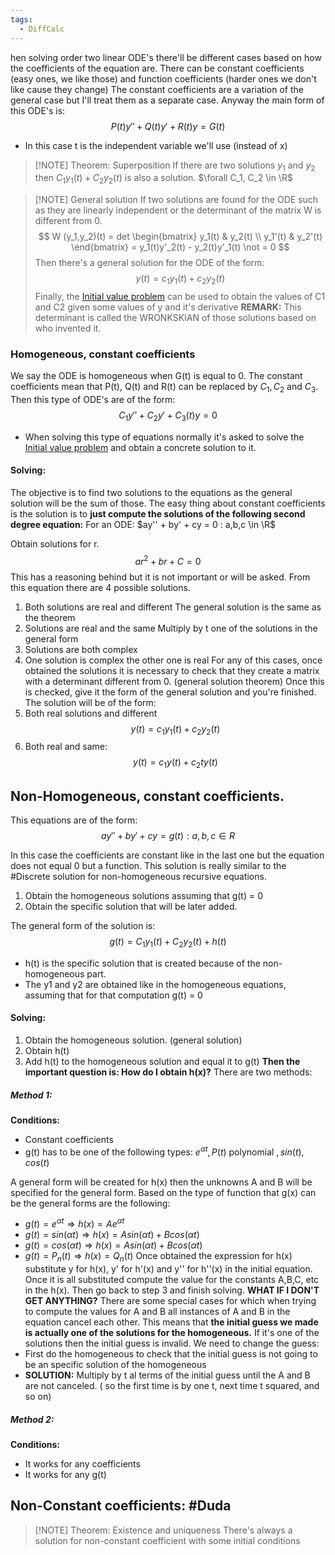 ```yaml
---
tags:
  - DiffCalc
---
```

hen solving order two linear ODE's there'll be different cases based on how the coefficients of the equation are. There can be constant coefficients (easy ones, we like those) and function coefficients (harder ones we don't like cause they change)
The constant coefficients are a variation of the general case but I'll treat them as a separate case. Anyway the main form of this ODE's is: 
$$
P(t)y''+ Q(t)y'+R(t)y = G(t)
$$
+ In this case t is the independent variable we'll use (instead of x)


> [!NOTE] Theorem: Superposition
> If there are two solutions $y_1$  and $y_2$ then $C_1y_1(t) + C_2y_2(t)$ is also a solution. $\forall C_1, C_2 \in \R$


> [!NOTE] General solution 
> If two solutions are found for the ODE such as they are linearly independent or the determinant of the matrix W is different from 0. 
$$
W (y_1,y_2)(t) = det \begin{bmatrix}  
y_1(t) & y_2(t) \\  
y_1'(t) & y_2'(t)   
\end{bmatrix} = y_1(t)y'_2(t) - y_2(t)y'_1(t) \not = 0
$$
Then there's a general solution for the ODE of the form: 
$$
y(t) = c_1y_1(t)+ c_2y_2(t)
$$
Finally, the [Initial value problem](Initial%20value%20problem) can be used to obtain the values of C1 and C2 given some values of y and it's derivative
**REMARK:** This determinant is called the WRONKSKIAN of those solutions based on who invented it. 


### Homogeneous, constant coefficients
We say the ODE is homogeneous when G(t) is equal to 0. The constant coefficients mean that P(t), Q(t) and R(t) can be replaced by $C_1, C_2 \text{ and } C_3$. Then this type of ODE's are of the form: 
$$
C_1y''+ C_2y'+C_3(t)y = 0
$$

+ When solving this type of equations normally it's asked to solve the [Initial value problem](Initial%20value%20problem) and obtain a concrete solution to it. 
#### Solving: 
The objective is to find two solutions to the equations as the general solution will be the sum of those. 
The easy thing about constant coefficients is the solution is to **just compute the solutions of the following second degree equation:** 
For an ODE: $ay'' + by' + cy = 0 : a,b,c \in \R$ 

Obtain solutions for r.
$$
ar^2 + br + C = 0 
$$
This has a reasoning behind but it is not important or will be asked.
From this equation there are 4 possible solutions. 
1. Both solutions are real and different
	The general solution is the same as the theorem
2. Solutions are real and the same
	Multiply by t one of the solutions in the general form
3. Solutions are both complex
4. One solution is  complex the other one is real
For any of this cases, once obtained the solutions it is necessary to check that they create a matrix with a determinant different from 0. (general solution theorem)
Once this is checked, give it the form of the general solution and you're finished.  The solution will be of the form: 
1. Both real solutions and different
$$
y(t) = c_1y_1(t)+ c_2y_2(t)
$$
2. Both real and same: 
$$
y(t) = c_1y(t)+ c_2ty(t)
$$
## Non-Homogeneous, constant coefficients. 
This equations are of the form: 
$$
ay'' + by' + cy = g(t): a,b,c\in R
$$
 
In this case the coefficients are constant like in the last one but the equation does not equal 0 but a function. This solution is really similar to the #Discrete solution for non-homogeneous recursive equations.
1. Obtain the homogeneous solutions assuming that g(t) = 0
2. Obtain the specific solution that will be later added. 

The general form of the solution is: 
$$
g(t) = C_1y_1(t) + C_2y_2(t) + h(t)
$$
+ h(t) is the specific solution that is created because of the non-homogeneous part.
+ The y1 and y2 are obtained like in the homogeneous equations, assuming that for that computation g(t) = 0
#### Solving: 
1. Obtain the homogeneous solution. (general solution)
2. Obtain h(t)
3. Add h(t) to the homogeneous solution and equal it to g(t)
**Then the important question is: How do I obtain h(x)?** 
There are two methods: 
##### Method 1: 
**Conditions:** 
+ Constant coefficients
+ g(t) has to be one of the following types: $e^{\alpha t}, P(t) \text{ polynomial }, sin(t), cos(t)$

A general form will be created for h(x) then the unknowns A and B will be specified for the general form. Based on the type of function that g(x) can be the general forms are the following: 
+ $g(t) = e^{\alpha t} \Rightarrow h(x) = Ae^{\alpha t}$ 
+ $g(t) = sin(\alpha t) \Rightarrow h(x) = Asin(\alpha t) + Bcos(\alpha t)$ 
+ $g(t) = cos(\alpha t) \Rightarrow h(x) = Asin(\alpha t) + Bcos(\alpha t)$ 
+ $g(t) = P_n(t) \Rightarrow h(x) = Q_n(t)$ 
Once obtained the expression for h(x) substitute y for h(x), y' for h'(x) and y'' for h''(x) in the initial equation. Once it is all substituted compute the value for the constants A,B,C, etc in the h(x). 
Then go back to step 3 and finish solving. 
**WHAT IF I DON'T GET ANYTHING?** 
There are some special cases for which when trying to compute the values for A and B all instances of A and B in the equation cancel each other. This means that **the initial guess we made is actually one of the solutions for the homogeneous.** If it's one of the solutions then the initial guess is invalid. We need to change the guess: 
+ First do the homogeneous to check that the initial guess is not going to be an specific solution of the homogeneous
+ **SOLUTION:** Multiply by t al terms of the initial guess until the A and B are not canceled. ( so the first time is by one t, next time t squared, and so on)

##### Method 2: 
**Conditions:** 
+ It works for any coefficients
+ It works for any g(t) 



## Non-Constant coefficients: #Duda 
> [!NOTE] Theorem: Existence and uniqueness
> There's always a solution for non-constant coefficient with some initial conditions

